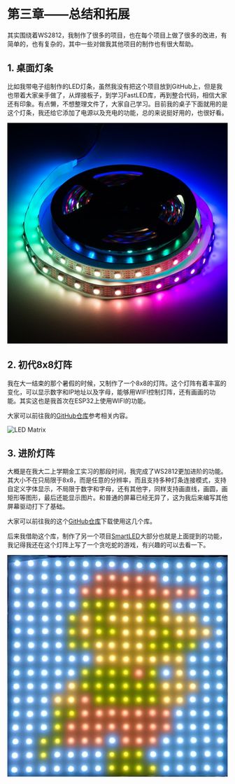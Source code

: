 # 第三章——总结和拓展

其实围绕着WS2812，我制作了很多的项目，也在每个项目上做了很多的改进，有简单的，也有复杂的，其中一些对做我其他项目的制作也有很大帮助。

## 1. 桌面灯条

比如我带电子组制作的LED灯条，虽然我没有把这个项目放到GitHub上，但是我也带着大家亲手做了，从焊接板子，到学习FastLED库，再到整合代码，相信大家还有印象。有点懒，不想整理文件了，大家自己学习。目前我的桌子下面就用的是这个灯条，我还给它添加了电源以及充电的功能，总的来说挺好用的，也很好看。

![LED Strip](images/2-1.jpg)

## 2. 初代8x8灯阵

我在大一结束的那个暑假的时候，又制作了一个8x8的灯阵。这个灯阵有着丰富的变化，可以显示数字和IP地址以及字母，能够用WIFI控制灯阵，还有画画的功能。其实这也是我首次在ESP32上使用WIFI的功能。

大家可以前往我的[GitHub仓库](https://github.com/MR-Addict/8X8-LED-Matrix-using-ESP32-Web-Server.git)参考相关内容。

![LED Matrix](images/2-2.png)

## 3. 进阶灯阵

大概是在我大二上学期金工实习的那段时间，我完成了WS2812更加进阶的功能。其大小不在只局限于8x8，而是任意的分辨率，而且支持多种灯条连接模式，支持自定义字体显示，不局限于数字和字母，还有其他字，同样支持画直线，画圆，画矩形等图形，最后还能显示图片。和普通的屏幕已经无异了，这为我后来编写其他屏幕驱动打下了基础。

大家可以前往我的这个[GitHub仓库](https://github.com/MR-Addict/WS2812LED-Matrix-Library.git)下载使用这几个库。

后来我借助这个库，制作了另一个项目[SmartLED](https://github.com/MR-Addict/SmartLED.git)大部分也就是上面提到的功能，我记得我还在这个灯阵上写了一个贪吃蛇的游戏，有兴趣的可以去看一下。

![Mario](images/2-3.jpg)
